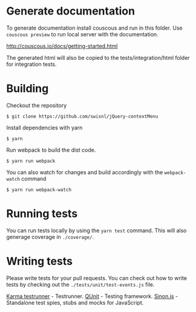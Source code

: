 # Generate documentation

To generate documentation install couscous and run in this folder. Use ```couscous preview``` to run local server with the documentation.

http://couscous.io/docs/getting-started.html

The generated html will also be copied to the tests/integration/html folder for integration tests.

# Building

Checkout the repository 

`$ git clone https://github.com/swisnl/jQuery-contextMenu`

Install dependencies with yarn 

`$ yarn`

Run webpack to build the dist code.

`$ yarn run webpack`

You can also watch for changes and build accordingly with the `webpack-watch` command

`$ yarn run webpack-watch`

# Running tests

You can run tests locally by using the `yarn test` command. This will also generage coverage in `./coverage/`.

# Writing tests

Please write tests for your pull requests. You can check out how to write tests by checking out the `./tests/unit/test-events.js` file.

[Karma testrunner](https://karma-runner.github.io/2.0/index.html) - Testrunner.
[QUnit](https://qunitjs.com/) - Testing framework.
[Sinon.js](http://sinonjs.org/) - Standalone test spies, stubs and mocks for JavaScript. 
